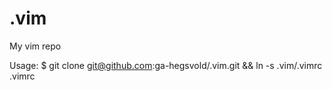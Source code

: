# .vim
My vim repo

Usage:
$ git clone git@github.com:ga-hegsvold/.vim.git && ln -s .vim/.vimrc .vimrc
